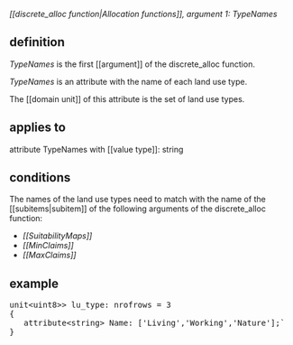 *[[discrete_alloc function|Allocation functions]], argument 1: TypeNames*

## definition

*TypeNames* is the first [[argument]] of the discrete_alloc function.

*TypeNames* is an attribute with the name of each land use type.

The [[domain unit]] of this attribute is the set of land use types.

## applies to

attribute TypeNames with [[value type]]: string

## conditions

The names of the land use types need to match with the name of the [[subitems|subitem]] of the following arguments of the discrete_alloc function:

-   *[[SuitabilityMaps]]*
-   *[[MinClaims]]*
-   *[[MaxClaims]]*

## example

<pre>
unit&lt;uint8&gt;> lu_type: nrofrows = 3
{
   attribute&lt;string&gt; Name: ['Living','Working','Nature'];`
}
</pre>